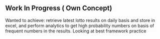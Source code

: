 ## Work In Progress ( Own Concept)
Wanted to achieve: retrieve latest lotto results on daily basis and store in excel, and perform analytics to get high probability numbers on basis of frequent numbers in the results. Looking at best framework practice
